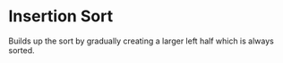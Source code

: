 # Insertion Sort

Builds up the sort by gradually creating a larger left half which is always sorted.
